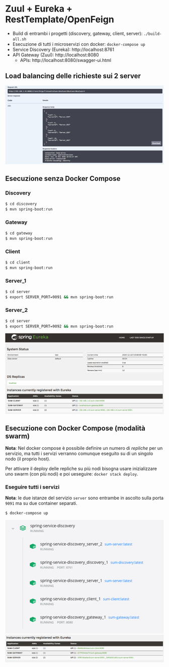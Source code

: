 # Zuul + Eureka + RestTemplate/OpenFeign

- Build di entrambi i progetti (discovery, gateway, client, server): `./build-all.sh`
- Esecuzione di tutti i microservizi con docker: `docker-compose up`
- Service Discovery (Eureka): http://localhost:8761
- API Gateway (Zuul): http://localhost:8080
	- APIs: http://localhost:8080/swagger-ui.html

## Load balancing delle richieste sui 2 server
![Eureka con Docker Compose](./doc/request.png)

## Esecuzione senza Docker Compose

### Discovery
``` bash
$ cd discovery
$ mvn spring-boot:run
```

### Gateway
``` bash
$ cd gateway
$ mvn spring-boot:run
```

### Client
``` bash
$ cd client
$ mvn spring-boot:run
```

### Server\_1
``` bash
$ cd server
$ export SERVER_PORT=9091 && mvn spring-boot:run
```

### Server\_2
``` bash
$ cd server
$ export SERVER_PORT=9092 && mvn spring-boot:run
```
![Eureka senza Docker Compose](./doc/eureka_senza_docker_compose.png)

## Esecuzione con Docker Compose (modalità swarm)
**Nota**: Nel docker compose è possibile definire un numero di *repliche* per un servizio, ma tutti i servizi verranno comunque eseguito su di un singolo nodo (il proprio host).

Per attivare il deploy delle repliche su più nodi bisogna usare inizializzare uno swarm (con più nodi) e poi ueseguire: `docker stack deploy`.

### Eseguire tutti i servizi

**Nota**: le due istanze del servizio `server` sono entrambe in ascolto sulla porta `9091` ma su due container separati.

``` bash
$ docker-compose up
```
![Eureka con Docker Compose](./doc/docker_compose.png)
![Eureka con Docker Compose](./doc/eureka_con_docker_compose.png)